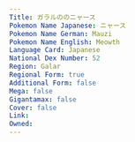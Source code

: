 ```yaml
---
﻿Title: ガラルののニャース
Pokemon Name Japanese: ニャース
Pokemon Name German: Mauzi
Pokemon Name English: Meowth
Language Card: Japanese
National Dex Number: 52
Region: Galar
Regional Form: true
Additional Form: false
Mega: false
Gigantamax: false
Cover: false
Link: 
Owned: 
---
```

